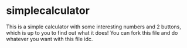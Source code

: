 # simplecalculator
This is a simple calculator with some interesting numbers and 2 buttons, which is up to you to find out what it does! You can fork this file and do whatever you want with this file idc.
